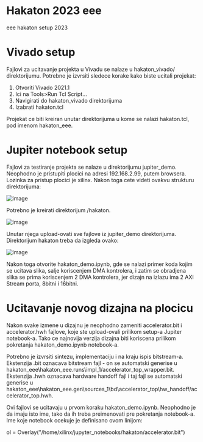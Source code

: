 # Hakaton 2023 eee
eee hakaton setup 2023

# Vivado setup

Fajlovi za ucitavanje projekta u Vivadu se nalaze u hakaton_vivado/ direktorijumu. Potrebno je izvrsiti sledece korake kako biste ucitali projekat:

1. Otvoriti Vivado 2021.1
2. Ici na Tools>Run Tcl Script...
3. Navigirati do hakaton_vivado direktorijuma
4. Izabrati hakaton.tcl

Projekat ce biti kreiran unutar direktorijuma u kome se nalazi hakaton.tcl, pod imenom hakaton_eee.

# Jupiter notebook setup

Fajlovi za testiranje projekta se nalaze u direktorijumu jupiter_demo. Neophodno je pristupiti plocici na adresi 192.168.2.99, putem browsera. Lozinka za pristup plocici je xilinx. Nakon toga cete videti ovakvu strukturu direktorijuma:

![image](https://user-images.githubusercontent.com/99603657/236697221-3d9ed968-1206-4253-a797-4a7c12a1441e.png)

Potrebno je kreirati direktorijum /hakaton.

![image](https://user-images.githubusercontent.com/99603657/236697275-039e660e-f784-488f-abaf-5544995b0c95.png)

Unutar njega upload-ovati sve fajlove iz jupiter_demo direktorijuma. Direktorijum hakaton treba da izgleda ovako:

![image](https://user-images.githubusercontent.com/99603657/236697509-e0f00643-d01a-48ea-a90b-f67fedebdae0.png)

Nakon toga otvorite hakaton_demo.ipynb, gde se nalazi primer koda kojim se ucitava slika, salje koriscenjem DMA kontrolera, i zatim se obradjena slika se prima koriscenjem 2 DMA kontrolera, jer dizajn na izlazu ima 2 AXI Stream porta, 8bitni i 16bitni.

# Ucitavanje novog dizajna na plocicu

Nakon svake izmene u dizajnu je neophodno zameniti accelerator.bit i accelerator.hwh fajlove, koje ste upload-ovali prilikom setup-a Jupiter notebook-a. Tako ce najnovija verzija dizajna biti koriscena prilikom pokretanja hakaton_demo.ipynb notebook-a. 

Potrebno je izvrsiti sintezu, implementaciju i na kraju ispis bitstream-a. Ekstenzija .bit oznacava bitstream fajl - on se automatski generise u hakaton_eee\hakaton_eee.runs\impl_1/accelerator_top_wrapper.bit. Ekstenzija .hwh oznacava hardware handoff fajl i taj fajl se automatski generise u hakaton_eee\hakaton_eee.gen\sources_1\bd\accelerator_top\hw_handoff/accelerator_top.hwh. 

Ovi fajlovi se ucitavaju u prvom koraku hakaton_demo.ipynb. Neophodno je da imaju isto ime, tako da ih treba preimenovati pre pokretanja notebook-a. Ime koje notebook ocekuje je definisano ovom linijom:

ol = Overlay("/home/xilinx/jupyter_notebooks/hakaton/accelerator.bit")
